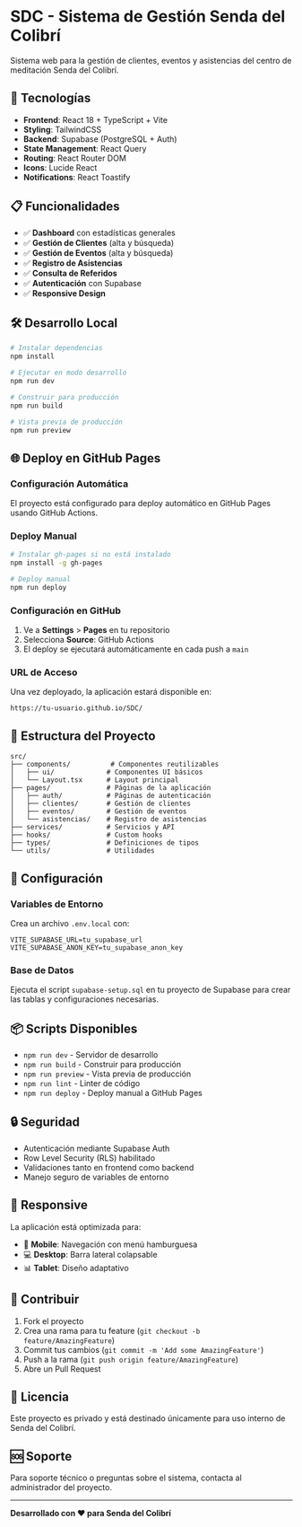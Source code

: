 # SDC - Sistema de Gestión Senda del Colibrí

Sistema web para la gestión de clientes, eventos y asistencias del centro de meditación Senda del Colibrí.

## 🚀 Tecnologías

- **Frontend**: React 18 + TypeScript + Vite
- **Styling**: TailwindCSS
- **Backend**: Supabase (PostgreSQL + Auth)
- **State Management**: React Query
- **Routing**: React Router DOM
- **Icons**: Lucide React
- **Notifications**: React Toastify

## 📋 Funcionalidades

- ✅ **Dashboard** con estadísticas generales
- ✅ **Gestión de Clientes** (alta y búsqueda)
- ✅ **Gestión de Eventos** (alta y búsqueda)
- ✅ **Registro de Asistencias**
- ✅ **Consulta de Referidos**
- ✅ **Autenticación** con Supabase
- ✅ **Responsive Design**

## 🛠️ Desarrollo Local

```bash
# Instalar dependencias
npm install

# Ejecutar en modo desarrollo
npm run dev

# Construir para producción
npm run build

# Vista previa de producción
npm run preview
```

## 🌐 Deploy en GitHub Pages

### Configuración Automática

El proyecto está configurado para deploy automático en GitHub Pages usando GitHub Actions.

### Deploy Manual

```bash
# Instalar gh-pages si no está instalado
npm install -g gh-pages

# Deploy manual
npm run deploy
```

### Configuración en GitHub

1. Ve a **Settings** > **Pages** en tu repositorio
2. Selecciona **Source**: GitHub Actions
3. El deploy se ejecutará automáticamente en cada push a `main`

### URL de Acceso

Una vez deployado, la aplicación estará disponible en:
```
https://tu-usuario.github.io/SDC/
```

## 📁 Estructura del Proyecto

```
src/
├── components/          # Componentes reutilizables
│   ├── ui/             # Componentes UI básicos
│   └── Layout.tsx      # Layout principal
├── pages/              # Páginas de la aplicación
│   ├── auth/           # Páginas de autenticación
│   ├── clientes/       # Gestión de clientes
│   ├── eventos/        # Gestión de eventos
│   └── asistencias/    # Registro de asistencias
├── services/           # Servicios y API
├── hooks/              # Custom hooks
├── types/              # Definiciones de tipos
└── utils/              # Utilidades
```

## 🔧 Configuración

### Variables de Entorno

Crea un archivo `.env.local` con:

```env
VITE_SUPABASE_URL=tu_supabase_url
VITE_SUPABASE_ANON_KEY=tu_supabase_anon_key
```

### Base de Datos

Ejecuta el script `supabase-setup.sql` en tu proyecto de Supabase para crear las tablas y configuraciones necesarias.

## 📦 Scripts Disponibles

- `npm run dev` - Servidor de desarrollo
- `npm run build` - Construir para producción
- `npm run preview` - Vista previa de producción
- `npm run lint` - Linter de código
- `npm run deploy` - Deploy manual a GitHub Pages

## 🔒 Seguridad

- Autenticación mediante Supabase Auth
- Row Level Security (RLS) habilitado
- Validaciones tanto en frontend como backend
- Manejo seguro de variables de entorno

## 📱 Responsive

La aplicación está optimizada para:
- 📱 **Mobile**: Navegación con menú hamburguesa
- 💻 **Desktop**: Barra lateral colapsable
- 📊 **Tablet**: Diseño adaptativo

## 🤝 Contribuir

1. Fork el proyecto
2. Crea una rama para tu feature (`git checkout -b feature/AmazingFeature`)
3. Commit tus cambios (`git commit -m 'Add some AmazingFeature'`)
4. Push a la rama (`git push origin feature/AmazingFeature`)
5. Abre un Pull Request

## 📄 Licencia

Este proyecto es privado y está destinado únicamente para uso interno de Senda del Colibrí.

## 🆘 Soporte

Para soporte técnico o preguntas sobre el sistema, contacta al administrador del proyecto.

---

**Desarrollado con ❤️ para Senda del Colibrí**
